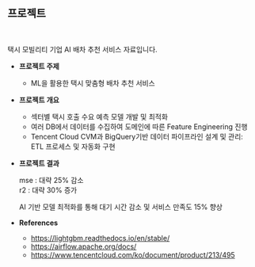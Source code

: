 

## 프로젝트
<br>

택시 모빌리티 기업 AI 배차 추천 서비스 자료입니다.

- **프로젝트 주제**
  - ML을 활용한 택시 맞춤형 배차 추천 서비스

- **프로젝트 개요**
  -	섹터별 택시 호출 수요 예측 모델 개발 및 최적화
  -	여러 DB에서 데이터를 수집하여 도메인에 따른 Feature Engineering 진행
  -	Tencent Cloud CVM과 BigQuery기반 데이터 파이프라인 설계 및 관리: ETL 프로세스 및 자동화 구현

- **프로젝트 결과**

  
    mse : 대략 25% 감소   
    r2 : 대략 30% 증가  

    AI 기반 모델 최적화를 통해 대기 시간 감소 및 서비스 만족도 15% 향상

- **References**
  - https://lightgbm.readthedocs.io/en/stable/
  - https://airflow.apache.org/docs/
  - https://www.tencentcloud.com/ko/document/product/213/495

     
<br><br>
 
